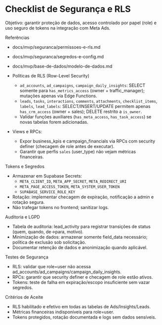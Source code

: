 # Checklist de Segurança e RLS

Objetivo: garantir proteção de dados, acesso controlado por papel (role) e uso seguro de tokens na integração com Meta Ads.

Referências
- docs/mvp/seguranca/permissoes-e-rls.md
- docs/mvp/seguranca/segredos-e-config.md
- docs/mvp/base-de-dados/modelo-de-dados.md

- Políticas de RLS (Row-Level Security)
  - `ad_accounts`, `ad_campaigns`, `campaign_daily_insights`: SELECT somente para `has_metrics_access` (owner + traffic_manager); mutações apenas via Edge Functions.
  - `leads`, `tasks`, `interactions`, `comments`, `attachments`, `checklist_items`, `labels`, `lead_labels`: SELECT/INSERT/UPDATE permitem apenas `has_crm_access` (owner + sales); DELETE restrito a `is_owner`.
  - Validar funções auxiliares (`has_meta_access`, `has_task_access`) se novas tabelas forem adicionadas.
- Views e RPCs:
  - Expor business_kpis e campaign_financials via RPCs com security definer (checagem de role antes de executar).
  - Garantir que perfis `sales` (user_type) não vejam métricas financeiras.

Tokens e Segredos
- Armazenar em Supabase Secrets:
  - `META_CLIENT_ID`, `META_APP_SECRET`, `META_REDIRECT_URI`
  - `META_PAGE_ACCESS_TOKEN`, `META_SYSTEM_USER_TOKEN`
  - `SUPABASE_SERVICE_ROLE_KEY`
- Rotação: implementar checagem de expiração, notificação a admin e rotação segura.
- Não trafegar tokens no frontend; sanitizar logs.

Auditoria e LGPD
- Tabela de auditoria: lead_activity para registrar transições de status (quem, quando, de→para, motivo).
- Minimização de dados: armazenar somente field_data necessário; política de exclusão sob solicitação.
- Documentar retenção de dados e anonimização quando aplicável.

Testes de Segurança
- RLS: validar que role=user não acessa ad_accounts/ad_campaigns/campaign_daily_insights.
- RPCs: garantir que security definer e checagem de role estão ativos.
- Tokens: teste de falha em expiração/escopo insuficiente sem vazar segredos.

Critérios de Aceite
- RLS habilitado e efetivo em todas as tabelas de Ads/Insights/Leads.
- Métricas financeiras indisponíveis para role=user.
- Tokens protegidos, rotação documentada e logs sem dados sensíveis.
